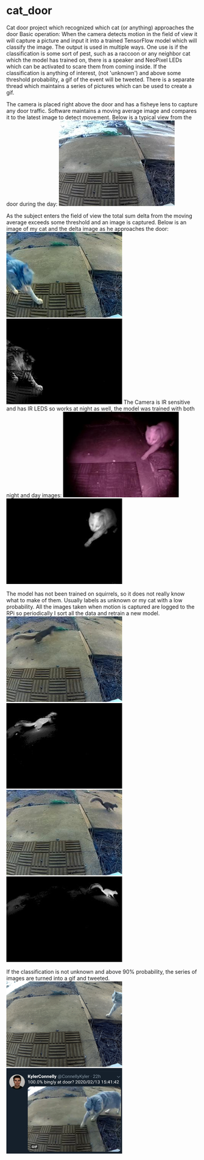 # cat_door
Cat door project which recognized which cat (or anything) approaches the door
Basic operation:
When the camera detects motion in the field of view it will capture a picture and input it into a trained TensorFlow model which will classify the image.
The output is used in multiple ways. One use is if the classification is some sort of pest, such as a raccoon or any neighbor cat which the model has trained on, there is a speaker and NeoPixel LEDs which can be activated to scare them from coming inside.
If the classification is anything of interest, (not 'unknown') and above some threshold probability, a gif of the event will be tweeted. There is a separate thread which maintains a series of pictures which can be used to create a gif.

The camera is placed right above the door and has a fisheye lens to capture any door traffic. Software maintains a moving average image and compares it to the latest image to detect movement.
Below is a typical view from the door during the day:
<img src="images/idle.jpg" width="304" height="224">

As the subject enters the field of view the total sum delta from the moving average exceeds some threshold and an image is captured.
Below is an image of my cat and the delta image as he approaches the door:
<img src="images/bingly_day_cap.jpg" width="304" height="224"> <img src="images/bingly_day_delta.jpg" width="304" height="224">
The Camera is IR sensitive and has IR LEDS so works at night as well, the model was trained with both night and day images:
<img src="images/bingly_night_cap.jpg" width="304" height="224"> <img src="images/bingly_night_delta.jpg" width="304" height="224">

The model has not been trained on squirrels, so it does not really know what to make of them.
Usually labels as unknown or my cat with a low probability. All the images taken when motion is captured are logged to the RPi so periodically I sort all the data and retrain a new model.
<img src="images/squirrel_L_cap.jpg" width="304" height="224"> <img src="images/squirrel_L_delta.jpg" width="304" height="224">
<img src="images/squirrel_R_cap.jpg" width="304" height="224"> <img src="images/squirrel_R_delta.jpg" width="304" height="224">

If the classification is not unknown and above 90% probability, the series of images are turned into a gif and tweeted.
<img src="images/2020_02_13_15_41_38.gif" width="304" height="224"> <img src="images/tweet.png" width="304" height="224">
